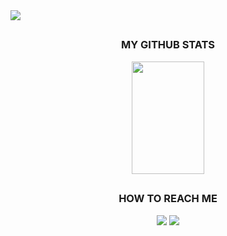   <img src="https://i.imgur.com/WXyUUtl.png"/>

##

  <h3 align="center">MY GITHUB STATS</h1>
<div align="center">
  <img width="48%" height="180em" src="https://github-readme-stats.vercel.app/api/top-langs/?username=LeandroBatistaC&layout=compact&langs_count=7&theme=dark&hide_border=true"/>
</div>


  
##
  
  <h3 align="center">HOW TO REACH ME</h1>
  <div align="center"> 
  <a href = "mailto:leandrobcrv@gmail.com"><img src="https://img.shields.io/badge/-Gmail-%23333?style=for-the-badge&logo=gmail&logoColor=white" target="_blank"></a>
  <a href="https://www.linkedin.com/in/leandrobatistac" target="_blank"><img src="https://img.shields.io/badge/-LinkedIn-%230077B5?style=for-the-badge&logo=linkedin&logoColor=white" target="_blank"></a> 
 
